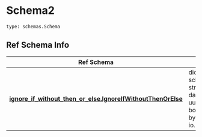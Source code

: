 # Schema2
```
type: schemas.Schema
```

## Ref Schema Info
Ref Schema | Input Type | Output Type
---------- | ---------- | -----------
[**ignore_if_without_then_or_else.IgnoreIfWithoutThenOrElse**](../../../../../../../components/schema/ignore_if_without_then_or_else.md) | dict, schemas.immutabledict, str, datetime.date, datetime.datetime, uuid.UUID, int, float, bool, None, list, tuple, bytes, io.FileIO, io.BufferedReader | schemas.immutabledict, str, float, int, bool, None, tuple, bytes, io.FileIO
